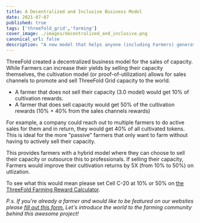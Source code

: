 ```yaml
---
title: A Decentralized and Inclusive Business Model
date: 2021-07-07
published: true
tags: ['threefold_grid','farming']
cover_image: ./images/decentralized_and_inclusive.png
canonical_url: false
description: "A new model that helps anyone (including Farmers) generate income by selling capacity. "
---
```


ThreeFold created a decentralized business model for the sales of capacity. While Farmers can increase their yields by selling their capacity themselves, the cultivation model (or proof-of-utilization) allows for sales channels to promote and sell ThreeFold Grid capacity to the world.  

- A farmer that does not sell their capacity (3.0 model) would get 10% of cultivation rewards.
- A farmer that does sell capacity would get 50% of the cultivation rewards (10% + 40% from the sales channels rewards)

For example, a company could reach out to multiple farmers to do active sales for them and in return, they would get 40% of all cultivated tokens. This is ideal for the more "passive" farmers that only want to farm without having to actively sell their capacity.

This provides farmers with a hybrid model where they can choose to sell their capacity or outsource this to professionals. If selling their capacity, Farmers would improve their cultivation returns by 5X (from 10% to 50%) on utlization. 

To see what this would mean please set Cell C-20 at 10% or 50% on [the ThreeFold Farming Reward Calculator](https://wiki.threefold.io/#/threefold__farming_calculator).

_P.s. If you're already a farmer and would like to be featured on our websites please [fill out this form.](https://forms.gle/cW6uFUhkohSw81KT6) Let's introduce the world to the farming community behind this awesome project!_
